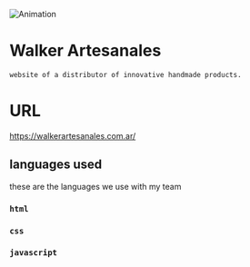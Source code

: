 ![Animation](https://media.giphy.com/media/Q5RUtrsuDA4ZKj9b0F/giphy.gif)

# Walker Artesanales
    website of a distributor of innovative handmade products.

# URL
https://walkerartesanales.com.ar/

## languages ​​used

these are the languages ​​we use with my team

### `html`
### `css`
### `javascript`

